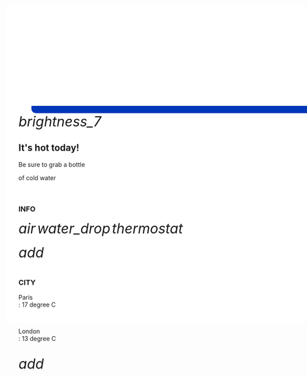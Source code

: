 <!DOCTYPE html>
<html>
<head>
  <meta name="viewport" content="width=device-width,initial-scale=1">
  <link rel="stylesheet"href="https://cdnjs.cloudflare.com/ajax/libs/font-awesome.min.css">
  <script src="https://code.iconify.design/2/2.1.0/iconify.min.js"></script>
  <link rel="stylesheet" href="https://fonts.googleapis.com/icon?family=Material+Icons">
  <style>
    *{
    box-sizing: border-box;
    }
    
    body{
    font-family:Arial;
    padding:30px;
    font_size:40px;
    text-align:center;
    background:white;
    }
    
    .leftcolumn {
    float:left;
    width:75%;
    padding-left:5px;
    }
    
    .rightcolumn {
    float:left;
    width: 75%;
    padding-left:-15px;
    }
    
    input[type=text]{
    width: 130px;
    box-sizing: border-box;
    border:2px solid #0036b9;
    border-radius:4px;
    font-size: 16px;
    color:red;
    background-color:#0036b9;
    background-repeat:no-repeat;
    padding:12px 20px 12px 40px;
    -webkit-transition:width 0.4s ease-in-out;
    transition: width 0.4s ease-in-out;
    }
    
    input[type=text]:focus {
    width: 100%;
    }
    
    .card1 {
    padding:20px;
    margin-top: -693px;
    border-radius:10px;
    height:710px;
    margin-left:30px;
    background-color:#0036b9;
    }
    
    .card {
    background-color:white;
    padding: 30px;
    margin-top: -20px;
    border-radius:10px;
    width:1425px;
    height:738px;
    margin-left:-20px;
    }
    
    .row:after {
    content:"";
    display: table;
    clear:both;
    }
    
    @media screen and (max-width: 800px
    } {
    .leftcolumn,.rightcolumn {
    width:100%;
    padding: 0;
    }
    }
    
    .fa-naviicon{
    margin-left:-16px;
    border: 1px solid grey;
    border-radius:10px;
    width:35px;
    padding: 5px;
    background-color:WhiteSmoke;
    }
    
    .fa-folder-open{
    marigin-left:-16px;
    border: 1px solid grey;
    border-radius:10px;
    padding: 4px;
    background-color:WhiteSmoke;
    }
    
    .fa-cloud{
    marigin-left:-16px;
    border: 1px solid grey;
    border-radius:10px;
    padding:4px;
    background-color:Lightgrey;
    }
    
    .fa-archive{
    margin-left:-16px;
    border: 1px solid grey;
    border-radium:10px;
    padding: 5px;
    background-color:Lightgrey;
    }
    
    .fa-bell{
    margin-left:-16px;
    border: 1px solid grey;
    border-radium:10px;
    width:35px;
    line-height:30px;
    background-color:WhiteSmoke;
    }
    
    .fa-search{
    margin-left:20px;
    }
    
    .fa-gear{
    margin-left:680px;
    }
    
    .material-icons{border: 1px solid grey;
    border-radius:10px;
    background-color:AliceBlue;
    }
    .iconify{border: 1px solid grey;
    border-radius:10px;
    padding: 5px;
    background-color:AliceBlue;
    }
    img{
    margin-left:20px;
    border-radius:20px;
    }
  </style>
  </head>
  <body>
    <div class="card">
      <i class="fa fa-navicon" style="font-size:24px"></i><br><br>
      <i class="fa fa-folder-open" style="font-size:24px"></i><br><br>
      <i class="fa fa-cloud" style="font-size:24px"></i><br><br>
      <i class="fa fa-archive" style="font-size:24px"></i><br><br>
      <i class="fa fa-bell" style="font-size:24px"></i><br><br>
      <i class="fa fa-user" style="font-size:24px"></i><br><br>
      <div class="row">
        <div class="left column">
          <div class="card1">
            <form>
              <i class="fa fa-search" style="font-size:24px"></i>
              <input type="text"name="search" placeholder="search">
            </form>
            <h2 style="margin-left:20px"> WeatherForecast <i class="fa fa-gear" style="font-size:24px" " margin-right:60px"></i></h2>
            <img src="We1.PNG" alt="Aleq" width="420" height="250"/>
            <img src="We3.PNG" alt="Aleq" width="220" height="150" style="top:50px"/>
            <img src="We4.PNG" alt="Aleq" width="220" height="150" style="top:50px"/><br><br><br>
            <img src="We2.PNG" alt="Aleq" width="420" height="250"/>
            <img src="We5.PNG" alt="Aleq" width="220" height="150" style="top:50px"/>
            <img src="We6.PNG" alt="Aleq" width="220" height="150" style="top:50px"/>
          </div>
        </div>
        <div class="rightcolumn">
          <div class="card2">
            <i class="material-icons" style="font-size:32px" "border:1px solid grey" "border-radius:10px">brightness_7
            </i>
            <h2>It's hot today!</h2>
            <p>Be sure to grab a bottle</p>
            <p>of cold water</p><br>
            <h3>INFO</h3>
            <i class="material-icons"style="font-size:32px">air</i>
            <i class="material-icons"style="font-size:32px">water_drop</i>
            <i class="material-icons"style="font-size:32px">thermostat</i>
            <br><br>
            <i class="material-icons"style="font-size:32px">add</i>
             <br><br>
             <h3>CITY</h3>
            <span class="iconify"data-icon="fa-solid:cloud-rain"style="font-size:32px"></span>
            <p>Paris<br>:</b> 17 degree C</p><br>
          <span class="iconify"data-icon="fa-solid:umbrella"style="font-size:32px"></span>
        <p>London<br>:</b> 13 degree C</p><br>
    <i class="material-icons" style="font-size:32px">add</i>
    </div>
  </div>
  </div>
  </div>
  </body>
  </html>

